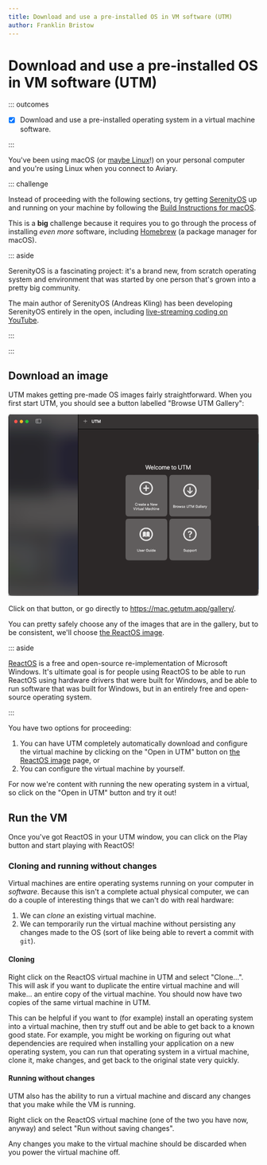 ```yaml
---
title: Download and use a pre-installed OS in VM software (UTM)
author: Franklin Bristow
---
```


Download and use a pre-installed OS in VM software (UTM)
==================================================

::: outcomes

* [X] Download and use a pre-installed operating system in a virtual machine
  software.

:::

You've been using macOS (or [maybe Linux]!) on your personal computer and you're
using Linux when you connect to Aviary.

[maybe Linux]: https://asahilinux.org/

::: challenge

Instead of proceeding with the following sections, try getting [SerenityOS] up
and running on your machine by following the [Build Instructions for macOS].

This is a **big** challenge because it requires you to go through the process of
installing *even more* software, including [Homebrew] (a package manager for
macOS).

::: aside

SerenityOS is a fascinating project: it's a brand new, from scratch operating
system and environment that was started by one person that's grown into a pretty
big community.

The main author of SerenityOS (Andreas Kling) has been developing SerenityOS
entirely in the open, including [live-streaming coding on YouTube].

[live-streaming coding on YouTube]: https://www.youtube.com/c/AndreasKling
[SerenityOS]: https://serenityos.org
[Build Instructions for macOS]: https://github.com/SerenityOS/serenity/blob/master/Documentation/BuildInstructionsMacOS.md
[Homebrew]: https://brew.sh/

:::

:::

Download an image
-----------------

UTM makes getting pre-made OS images fairly straightforward. When you first
start UTM, you should see a button labelled "Browse UTM Gallery":

![UTM's main window.](UTM.png)

Click on that button, or go directly to <https://mac.getutm.app/gallery/>.

You can pretty safely choose any of the images that are in the gallery, but to
be consistent, we'll choose [the ReactOS image].

[the ReactOS image]: https://mac.getutm.app/gallery/reactos-0-4-14

::: aside

[ReactOS] is a free and open-source re-implementation of Microsoft Windows. It's
ultimate goal is for people using ReactOS to be able to run ReactOS using
hardware drivers that were built for Windows, and be able to run software that
was built for Windows, but in an entirely free and open-source operating system.

[ReactOS]: https://reactos.org/

:::

You have two options for proceeding: 

1. You can have UTM completely automatically download and configure the virtual
   machine by clicking on the "Open in UTM" button on [the ReactOS image] page,
   or
2. You can configure the virtual machine by yourself.

For now we're content with running the new operating system in a virtual,
so click on the "Open in UTM" button and try it out!

Run the VM
----------

Once you've got ReactOS in your UTM window, you can click on the Play button and
start playing with ReactOS!

### Cloning and running without changes

Virtual machines are entire operating systems running on your computer in
*software*. Because this isn't a complete actual physical computer, we can do a
couple of interesting things that we can't do with real hardware:

1. We can *clone* an existing virtual machine.
2. We can temporarily run the virtual machine without persisting any changes
   made to the OS (sort of like being able to revert a commit with `git`).

#### Cloning

Right click on the ReactOS virtual machine in UTM and select "Clone...". This
will ask if you want to duplicate the entire virtual machine and will make... an
entire copy of the virtual machine. You should now have two copies of the same
virtual machine in UTM.

This can be helpful if you want to (for example) install an operating system
into a virtual machine, then try stuff out and be able to get back to a known
good state. For example, you might be working on figuring out what dependencies
are required when installing your application on a new operating system, you can
run that operating system in a virtual machine, clone it, make changes, and get
back to the original state very quickly.

#### Running without changes

UTM also has the ability to run a virtual machine and discard any changes that
you make while the VM is running.

Right click on the ReactOS virtual machine (one of the two you have now, anyway)
and select "Run without saving changes".

Any changes you make to the virtual machine should be discarded when you power 
the virtual machine off.